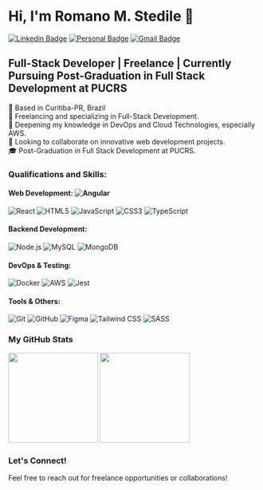 # Hi, I'm Romano M. Stedile 👋

[![Linkedin Badge](https://img.shields.io/badge/-LinkedIn-b8326f?style=flat-square&logo=Linkedin&logoColor=white&link=https://www.linkedin.com/in/romano-stedile/)](https://www.linkedin.com/in/romano-stedile/)
[![Personal Badge](https://img.shields.io/badge/-Website-b8326f?style=flat-square&logo=Me&logoColor=white&link=https://romanostd.github.io/personal-page/)](https://romanostd.github.io/personal-page/)
[![Gmail Badge](https://img.shields.io/badge/-Email-b8326f?style=flat-square&logo=Gmail&logoColor=white&link=mailto:romanostedile@gmail.com)](mailto:romanostedile@gmail.com)

## Full-Stack Developer | Freelance | Currently Pursuing Post-Graduation in Full Stack Development at PUCRS

📍 Based in Curitiba-PR, Brazil  
🔭 Freelancing and specializing in Full-Stack Development.  
🌱 Deepening my knowledge in DevOps and Cloud Technologies, especially AWS.  
👯 Looking to collaborate on innovative web development projects.  
🎓 Post-Graduation in Full Stack Development at PUCRS.  

### Qualifications and Skills:

#### Web Development: ![Angular](https://img.shields.io/badge/Angular-b8326f?style=flat-square&logo=angular&logoColor=white)
![React](https://img.shields.io/badge/React-b8326f?style=flat-square&logo=react&logoColor=white)
![HTML5](https://img.shields.io/badge/HTML5-b8326f?style=flat-square&logo=html5&logoColor=white)
![JavaScript](https://img.shields.io/badge/JavaScript-b8326f?style=flat-square&logo=javascript&logoColor=white)
![CSS3](https://img.shields.io/badge/CSS3-b8326f?style=flat-square&logo=css3&logoColor=white)
![TypeScript](https://img.shields.io/badge/TypeScript-b8326f?style=flat-square&logo=typescript&logoColor=white)

#### Backend Development:
![Node.js](https://img.shields.io/badge/Node.js-b8326f?style=flat-square&logo=node-dot-js&logoColor=white)
![MySQL](https://img.shields.io/badge/MySQL-b8326f?style=flat-square&logo=mysql&logoColor=white)
![MongoDB](https://img.shields.io/badge/MongoDB-b8326f?style=flat-square&logo=mongodb&logoColor=white)

#### DevOps & Testing:
![Docker](https://img.shields.io/badge/Docker-b8326f?style=flat-square&logo=docker&logoColor=white)
![AWS](https://img.shields.io/badge/Amazon_AWS-b8326f?style=flat-square&logo=amazonaws&logoColor=white)
![Jest](https://img.shields.io/badge/Jest-b8326f?style=flat-square&logo=jest&logoColor=white)

#### Tools & Others:
![Git](https://img.shields.io/badge/Git-b8326f?style=flat-square&logo=git&logoColor=white)
![GitHub](https://img.shields.io/badge/GitHub-b8326f?style=flat-square&logo=github&logoColor=white)
![Figma](https://img.shields.io/badge/Figma-b8326f?style=flat-square&logo=figma&logoColor=white)
![Tailwind CSS](https://img.shields.io/badge/Tailwind_CSS-b8326f?style=flat-square&logo=tailwind-css&logoColor=white)
![SASS](https://img.shields.io/badge/Sass-b8326f?style=flat-square&logo=sass&logoColor=white)

### My GitHub Stats

<p float="left">
  <img src="https://github-readme-stats.vercel.app/api?username=romanostd&show_icons=true&theme=radical" height="180">
  <img src="https://github-readme-stats.vercel.app/api/top-langs/?username=romanostd&theme=radical&layout=compact" height="180">
</p>

### Let's Connect!
Feel free to reach out for freelance opportunities or collaborations!

